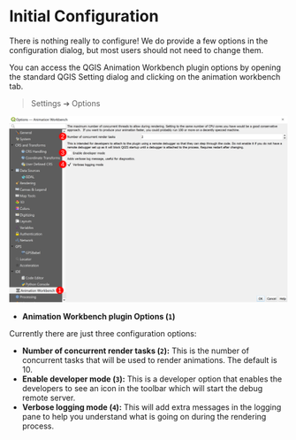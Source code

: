 # Initial Configuration

There is nothing really to configure! We do provide a few options in the
configuration dialog, but most users should not need to change them.

You can access the QGIS Animation Workbench plugin options by opening the standard
QGIS Setting dialog and clicking on the animation workbench tab.

> Settings ➔ Options

![Settings Dialog](img/013_Configure_1.png)

- **Animation Workbench plugin Options (`1`)**

Currently there are just three configuration options:

- **Number of concurrent render tasks (`2`):** This is the number of concurrent tasks
that will be used to render animations. The default is 10.
- **Enable developer mode (`3`):** This is a developer option that enables the developers
to see an icon in the toolbar which will start the debug remote server.
- **Verbose logging mode (`4`):** This will add extra messages in the logging pane to
help you understand what is going on during the rendering process.
